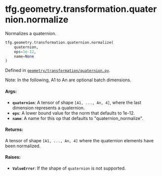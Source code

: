 <div itemscope itemtype="http://developers.google.com/ReferenceObject">
<meta itemprop="name" content="tfg.geometry.transformation.quaternion.normalize" />
<meta itemprop="path" content="Stable" />
</div>

# tfg.geometry.transformation.quaternion.normalize

Normalizes a quaternion.

``` python
tfg.geometry.transformation.quaternion.normalize(
    quaternion,
    eps=1e-12,
    name=None
)
```



Defined in [`geometry/transformation/quaternion.py`](https://github.com/tensorflow/graphics/blob/master/tensorflow_graphics/geometry/transformation/quaternion.py).

<!-- Placeholder for "Used in" -->

Note:
  In the following, A1 to An are optional batch dimensions.

#### Args:

* <b>`quaternion`</b>:  A tensor of shape `[A1, ..., An, 4]`, where the last dimension
    represents a quaternion.
* <b>`eps`</b>: A lower bound value for the norm that defaults to 1e-12.
* <b>`name`</b>: A name for this op that defaults to "quaternion_normalize".


#### Returns:

A tensor of shape `[A1, ..., An, 4]` where the quaternion elements have
been normalized.


#### Raises:

* <b>`ValueError`</b>: If the shape of `quaternion` is not supported.